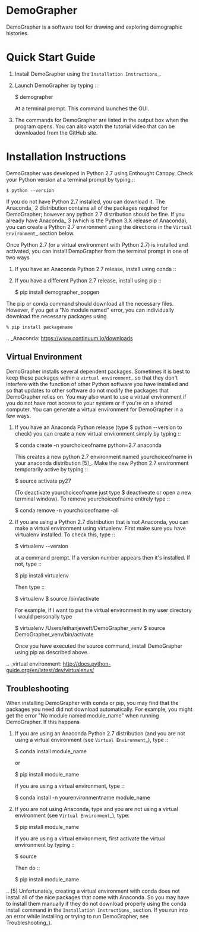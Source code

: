 # DemoGrapher

DemoGrapher is a software tool for drawing and exploring demographic histories.

Quick Start Guide
=================

1. Install DemoGrapher using the `Installation Instructions`_.
   
2. Launch DemoGrapher by typing ::

     $ demographer

   At a terminal prompt. This command launches the GUI.

3. The commands for DemoGrapher are listed in the output box when
   the program opens. You can also watch the tutorial video that
   can be downloaded from the GitHub site.


Installation Instructions
=========================

DemoGrapher was developed in Python 2.7 using Enthought Canopy. Check
your Python version at a terminal prompt by typing ::

    $ python --version
    
If you do not have Python 2.7 installed, you can download it. The Anaconda_ 
2 distribution contains all of the packages required for DemoGrapher; however
any python 2.7 distribution should be fine. If you already have Anaconda_ 3
(which is the Python 3.X release of Anaconda), you can create a Python 2.7
environment using the directions in the `Virtual Environment`_ section below.

Once Python 2.7 (or a virtual environment with Python 2.7) is installed and 
activated, you can install DemoGrapher from the terminal prompt in one of two ways

1. If you have an Anaconda Python 2.7 release, install using conda ::

2. If you have a different Python 2.7 release, install using pip ::

    $ pip install demographer_popgen

The pip or conda command should download all the necessary files. However, if
you get a "No module named" error, you can individually download the necessary
packages using

    % pip install packagename


.. _Anaconda: https://www.continuum.io/downloads


Virtual Environment
-------------------
DemoGrapher installs several dependent packages. Sometimes it is best to
keep these packages within a `virtual environment`_ so that they don't
interfere with the function of other Python software you have installed
and so that updates to other software do not modify the packages that
DemoGrapher relies on. You may also want to use a virtual environment if
you do not have root access to your system or if you're on a shared computer.
You can generate a virtual environment for DemoGrapher in a few ways.

1. If you have an Anaconda Python release (type $ python --version to check)
   you can create a new virtual environment simply by typing ::
   
     $ conda create -n yourchoiceofname python=2.7 anaconda
    
   This creates a new python 2.7 environment named yourchoiceofname
   in your anaconda distribution [5]_. Make the new Python 2.7 
   environment temporarily active by typing ::

	 $ source activate py27
   
   (To deactivate yourchoiceofname just type $ deactiveate or open
   a new terminal window). To remove yourchoiceofname entirely type ::
   
     $ conda remove -n yourchoiceofname -all   
     
2. If you are using a Python 2.7 distribution that is not Anaconda,
   you can make a virtual environment using virtualenv. First make 
   sure you have virtualenv installed. To check this, type ::
   
     $ virtualenv --version

   at a command prompt. If a version number appears then it's installed.
   If not, type ::
   
     $ pip install virtualenv
   
   Then type ::

     $ virtualenv <path to a convenient location for your virtual environment directory>
     $ source <path to newly created virtual environment directory>/bin/activate

   For example, if I want to put the virtual environment in my user directory
   I would personally type

	 $ virtualenv /Users/ethanjewett/DemoGrapher_venv
	 $ source DemoGrapher_venv/bin/activate

   Once you have executed the source command, install DemoGrapher using
   pip as described above.

.. _virtual environment: http://docs.python-guide.org/en/latest/dev/virtualenvs/


Troubleshooting
-------------------
When installing DemoGrapher with conda or pip, you may find that the packages
you need did not download automatically. For example, you might get the error
"No module named module_name" when running DemoGrapher. If this happens

1. If you are using an Anaconda Python 2.7 distribution (and you are not
   using a virtual environment (see `Virtual Environment`_), type ::

     $ conda install module_name
    
   or
   
     $ pip install module_name

   If you are using a virtual environment, type ::

     $ conda install -n yourenvironmentname module_name
     

2. If you are not using Anaconda, type and you are not using a virtual
   environment (see `Virtual Environment`_), type:
   
     $ pip install module_name
     
   If you are using a virtual environment, first activate the virtual 
   environment by typing ::

     $ source <path to virtual environment>

   Then do ::
   
     $ pip install module_name


.. [5] Unfortunately, creating a virtual environment with conda does not install 
       all of the nice packages that come with Anaconda. So you may have to 
       install them manually if they do not download properly using the
       conda install command in the `Installation Instructions`_ section.
       If you run into an error while installing or trying to run DemoGrapher,
       see Troubleshooting_).
